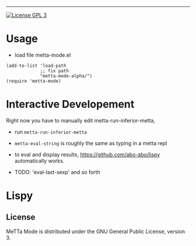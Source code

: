 -----------
[![License GPL 3][badge-license]](http://www.gnu.org/licenses/gpl-3.0.txt)


# Usage

- load file metta-mode.el

``` elisp
(add-to-list 'load-path
             ;; fix path
             "metta-mode-alpha/")
(require 'metta-mode)

```


# Interactive Developement

Right now you have to manually edit metta-run-inferior-metta, 

- run `metta-run-inferior-metta`

- `metta-eval-string` is roughly the same as typing in a metta repl


- to eval and display results, https://github.com/abo-abo/lispy automatically works. 
- TODO: 'eval-last-sexp' and so forth 



# Lispy



## License

MeTTa Mode is distributed under the GNU General Public License, version 3.

[badge-license]: https://img.shields.io/badge/license-GPL_3-green.svg
